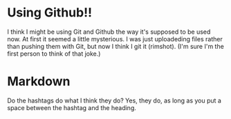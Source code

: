 # Using Github!!

I think I might be using Git and Github the way it's supposed to be used now. At first it
seemed a little mysterious. I was just uploadeding files rather than pushing them with Git,
but now I think I git it (rimshot). (I'm sure I'm the first person to think of that joke.)

# Markdown

Do the hashtags do what I think they do? Yes, they do, as long as you put a space between the 
hashtag and the heading.